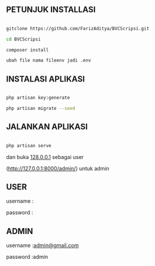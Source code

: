 ## PETUNJUK INSTALLASI

```bash

gitclone https://github.com/FarizAditya/BVCScripsi.git

cd BVCScripsi

composer install

ubah file nama fileenv jadi .env

```
## INSTALASI APLIKASI

```bash

php artisan key:generate

php artisan migrate --seed

```

## JALANKAN APLIKASI


```bash

php artisan serve


```
dan buka [128.0.0.1](http://127.0.0.1:8000/) sebagai user

(http://127.0.0.1:8000/admin/) untuk admin

## USER

username : 

password : 

## ADMIN

username :admin@gmail.com

password :admin
